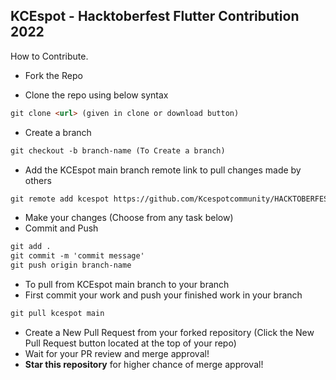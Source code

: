 ## KCEspot - Hacktoberfest Flutter Contribution 2022

How to Contribute.

* Fork the Repo

* Clone the repo using below syntax
```markdown
git clone <url> (given in clone or download button)
```
* Create a branch
```markdown
git checkout -b branch-name (To Create a branch)
```
* Add the KCEspot main branch remote link to pull changes made by others
```markdown
git remote add kcespot https://github.com/Kcespotcommunity/HACKTOBERFEST-FLUTTER-2022.git
```
* Make your changes (Choose from any task below)
* Commit and Push
```markdown
git add .
git commit -m 'commit message'
git push origin branch-name
```
* To pull from KCEspot main branch to your branch
* First commit your work and push your finished work in your branch
```markdown
git pull kcespot main
```
* Create a New Pull Request from your forked repository (Click the New Pull Request button located at the top of your repo)
* Wait for your PR review and merge approval!
* __Star this repository__ for higher chance of merge approval!

